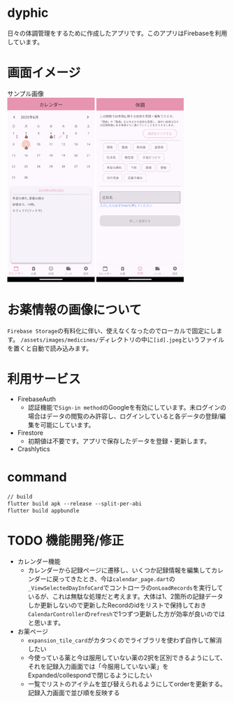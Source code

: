 # dyphic
日々の体調管理をするために作成したアプリです。このアプリはFirebaseを利用しています。  

# 画面イメージ
サンプル画像  
<img src="images/01_calendar.png" width="200" />
<img src="images/02_condition.png" width="200" />

# お薬情報の画像について
`Firebase Storage`の有料化に伴い、使えなくなったのでローカルで固定にします。
`/assets/images/medicines/`ディレクトリの中に`[id].jpeg`というファイルを置くと自動で読み込みます。

# 利用サービス
- FirebaseAuth
  - 認証機能で`Sign-in method`のGoogleを有効にしています。未ログインの場合はデータの閲覧のみ許容し、ログインしていると各データの登録/編集を可能にしています。
- Firestore
  - 初期値は不要です。アプリで保存したデータを登録・更新します。
- Crashlytics

# command
```
// build
flutter build apk --release --split-per-abi
flutter build appbundle
```

# TODO 機能開発/修正
- カレンダー機能
  - カレンダーから記録ページに遷移し、いくつか記録情報を編集してカレンダーに戻ってきたとき、今は`calendar_page.dart`の`_ViewSelectedDayInfoCard`でコントローラの`onLoadRecords`を実行しているが、これは無駄な処理だと考えます。大体は1、2箇所の記録データしか更新しないので更新したRecordのidをリストで保持しておき`CalendarController`の`refresh`で1つずつ更新した方が効率が良いのではと思います。
- お薬ページ
  - `expansion_tile_card`がカタつくのでライブラリを使わず自作して解消したい
  - 今使っている薬と今は服用していない薬の2択を区別できるようにして、それを記録入力画面では「今服用していない薬」をExpanded/collespondで閉じるようにしたい
  - 一覧でリストのアイテムを並び替えられるようにしてorderを更新する。記録入力画面で並び順を反映する
